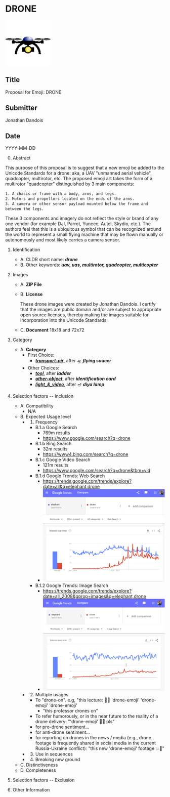 # DRONE

![drone 144x144](./images/drone-2/drone-2_144x144.png)

## Title
Proposal for Emoji: DRONE

## Submitter
Jonathan Dandois

## Date
YYYY-MM-DD

0. Abstract

This purpose of this proposal is to suggest that a new emoji be added to the Unicode Standards for a drone: aka, a UAV "unmanned aerial vehicle", quadcopter, multirotor, etc.  The proposed emoji art takes the form of a multirotor "quadcopter" distinguished by 3 main components:

    1. A chasis or frame with a body, arms, and legs.
    2. Motors and propellors located on the ends of the arms.
    3. A camera or other sensor payload mounted below the frame and between the legs.

These 3 components and imagery do not reflect the style or brand of any one vendor (for example DJI, Parrot, Yuneec, Autel, Skydio, etc.).  The authors feel that this is a ubiquitous symbol that can be recognized around the world to represent a small flying machine that may be flown manually or autonomously and most likely carries a camera sensor.

1. Identification
    - A. CLDR short name: ***drone***
    - B. Other keywords: ***uav, uas, multirotor, quadcopter, multicopter***
2. Images
    - A. **ZIP File**
    - B. **License**
        
        These drone images were created by Jonathan Dandois. I certify that the images are public domain and/or are subject to appropriate open source licenses, thereby making the images suitable for incorporation into the Unicode Standards
    - C. **Document** 18x18 and 72x72 
3. Category
    - A. **Category**
        - First Choice: 
            - ***[transport-air](https://unicode.org/emoji/charts/emoji-ordering.html#transport-air)***, after 🛸 ***flying saucer***
        - Other Choices:
            - ***[tool](https://unicode.org/emoji/charts/emoji-ordering.html#tool)***, after  ***ladder***
            - ***[other-object](https://unicode.org/emoji/charts/emoji-ordering.html#other-object)***, after ***identification card***
            - ***[light_&_video](https://unicode.org/emoji/charts/emoji-ordering.html#light_&_video)***, after 🪔 ***diya lamp***
4. Selection factors -- Inclusion
    - A. Compatibility
        - N/A
    - B. Expected Usage level
        - 1. Frequency
            - B.1.a Google Search
                - 769m results
                - https://www.google.com/search?q=drone
            - B.1.b Bing Search
                - 32m results
                - https://www4.bing.com/search?q=drone
            - B.1.c Google Video Search
                - 121m results
                - https://www.google.com/search?q=drone&tbm=vid
            - B.1.d Google Trends: Web Search
                - https://trends.google.com/trends/explore?date=all&q=elephant,drone
                - ![drone 144x144](./images/google-trends-web.PNG)
            - B.1.2 Google Trends: Image Search
                - https://trends.google.com/trends/explore?date=all_2008&gprop=images&q=elephant,drone
                - ![drone 144x144](./images/google-trends-image.PNG)
        - 2. Multiple usages
            - To "drone-on". e.g, "this lecture: 👩‍🏫 'drone-emoji' 'drone-emoji' 'drone-emoji'
                - "this professor drones on"
            - To refer humorously, or in the near future to the reality of a drone delivery: "'drone-emoji' 🧊🍻 pls"
            - for pro-drone sentiment...
            - for anti-drone sentiment...
            - for reporting on drones in the news / media (e.g., drone footage is frequently shared in social media in the current Russia-Ukraine conflict): "this new 'drone-emoji' footage 💥🤯"
        - 3. Use in sequences
        - 4. Breaking new ground
    - C. Distinctiveness
    - D. Completeness

5. Selection factors -- Exclusion
6. Other Information

